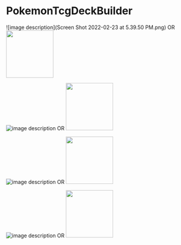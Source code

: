 # PokemonTcgDeckBuilder

![image description](Screen Shot 2022-02-23 at 5.39.50 PM.png)
OR
<img src="relative/path/in/repository/to/image.svg" width="128"/>

![image description](relative/path/in/repository/to/image.svg)
OR
<img src="relative/path/in/repository/to/image.svg" width="128"/>

![image description](relative/path/in/repository/to/image.svg)
OR
<img src="relative/path/in/repository/to/image.svg" width="128"/>

![image description](relative/path/in/repository/to/image.svg)
OR
<img src="relative/path/in/repository/to/image.svg" width="128"/>
